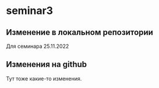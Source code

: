 ﻿# seminar3

## Изменение в локальном репозитории

Для семинара 25.11.2022

## Изменения на github

Тут тоже какие-то изменения.
